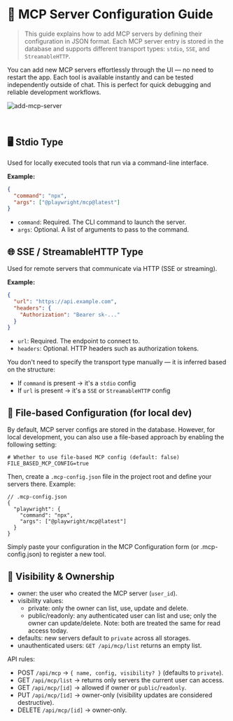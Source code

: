 # 🔧 MCP Server Configuration Guide

> This guide explains how to add MCP servers by defining their configuration in JSON format. Each MCP server entry is stored in the database and supports different transport types: `stdio`, `SSE`, and `StreamableHTTP`.

You can add new MCP servers effortlessly through the UI — no need to restart the app. Each tool is available instantly and can be tested independently outside of chat. This is perfect for quick debugging and reliable development workflows.

![add-mcp-server](https://github.com/user-attachments/assets/f66ae118-883e-4638-b4fc-9f9849566da2)

<br/>

## 🖥️ Stdio Type

Used for locally executed tools that run via a command-line interface.

**Example:**

```json
{
  "command": "npx",
  "args": ["@playwright/mcp@latest"]
}
```

- `command`: Required. The CLI command to launch the server.
- `args`: Optional. A list of arguments to pass to the command.

## 🌐 SSE / StreamableHTTP Type

Used for remote servers that communicate via HTTP (SSE or streaming).

**Example:**

```json
{
  "url": "https://api.example.com",
  "headers": {
    "Authorization": "Bearer sk-..."
  }
}
```

- `url`: Required. The endpoint to connect to.
- `headers`: Optional. HTTP headers such as authorization tokens.

You don't need to specify the transport type manually — it is inferred based on the structure:

- If `command` is present → it's a `stdio` config
- If `url` is present → it's a `SSE` or `StreamableHTTP` config

## 💾 File-based Configuration (for local dev)

By default, MCP server configs are stored in the database.
However, for local development, you can also use a file-based approach by enabling the following setting:

```env
# Whether to use file-based MCP config (default: false)
FILE_BASED_MCP_CONFIG=true
```

Then, create a `.mcp-config.json` file in the project root and define your servers there. Example:

```jsonc
// .mcp-config.json
{
  "playwright": {
    "command": "npx",
    "args": ["@playwright/mcp@latest"]
  }
}
```

Simply paste your configuration in the MCP Configuration form (or .mcp-config.json) to register a new tool.

## 🔐 Visibility & Ownership

- owner: the user who created the MCP server (`user_id`).
- visibility values:
  - private: only the owner can list, use, update and delete.
  - public/readonly: any authenticated user can list and use; only the owner can update/delete. Note: both are treated the same for read access today.
- defaults: new servers default to `private` across all storages.
- unauthenticated users: `GET /api/mcp/list` returns an empty list.

API rules:
- POST `/api/mcp` → `{ name, config, visibility? }` (defaults to `private`).
- GET `/api/mcp/list` → returns only servers the current user can access.
- GET `/api/mcp/[id]` → allowed if owner or `public`/`readonly`.
- PUT `/api/mcp/[id]` → owner-only (visibility updates are considered destructive).
- DELETE `/api/mcp/[id]` → owner-only.
